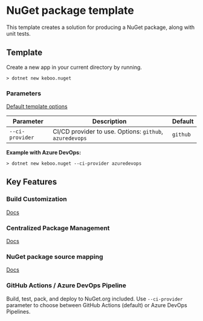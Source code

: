 # NuGet package template
This template creates a solution for producing a NuGet package, along with unit tests.


## Template
Create a new app in your current directory by running.

```cli
> dotnet new keboo.nuget
```

### Parameters
[Default template options](https://learn.microsoft.com/dotnet/core/tools/dotnet-new#options)

| Parameter | Description | Default |
|-----------|-------------|---------|
| `--ci-provider` | CI/CD provider to use. Options: `github`, `azuredevops` | `github` |

**Example with Azure DevOps:**
```cli
> dotnet new keboo.nuget --ci-provider azuredevops
```

## Key Features

### Build Customization
[Docs](https://learn.microsoft.com/visualstudio/msbuild/customize-by-directory?view=vs-2022&WT.mc_id=DT-MVP-5003472)

### Centralized Package Management
[Docs](https://learn.microsoft.com/nuget/consume-packages/Central-Package-Management?WT.mc_id=DT-MVP-5003472)

### NuGet package source mapping
[Docs](https://learn.microsoft.com/nuget/consume-packages/package-source-mapping?WT.mc_id=DT-MVP-5003472)

### GitHub Actions / Azure DevOps Pipeline
Build, test, pack, and deploy to NuGet.org included. Use `--ci-provider` parameter to choose between GitHub Actions (default) or Azure DevOps Pipelines.